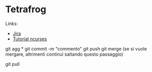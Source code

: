 # Tetrafrog

Links:
- [Jira](https://tetrafrog.atlassian.net/jira/software/projects/TET/boards/1)
- [Tutorial ncurses](https://www.youtube.com/playlist?list=PL2U2TQ__OrQ8jTf0_noNKtHMuYlyxQl4v)

git agg *
git commit -m "commento"
git push
git merge (se si vuole mergare, altrimenti continui saltando questo passaggio)

git pull